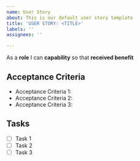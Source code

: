 ```yaml
---
name: User Story
about: This is our default user story template
title: 'USER STORY: <TITLE>'
labels: ''
assignees: ''

---
```


As a **role** I can **capability** so that **received benefit**

## Acceptance Criteria
 -  Acceptance Criteria 1:  
 -  Acceptance Criteria 2: 
 -  Acceptance Criteria 3:

## Tasks
 - [ ] Task 1
 - [ ] Task 2
 - [ ] Task 3
